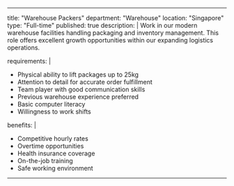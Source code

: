 
---
title: "Warehouse Packers"
department: "Warehouse"
location: "Singapore"
type: "Full-time"
published: true
description: |
  Work in our modern warehouse facilities handling packaging and inventory management. This role offers excellent growth opportunities within our expanding logistics operations.

requirements: |
  - Physical ability to lift packages up to 25kg
  - Attention to detail for accurate order fulfillment
  - Team player with good communication skills
  - Previous warehouse experience preferred
  - Basic computer literacy
  - Willingness to work shifts

benefits: |
  - Competitive hourly rates
  - Overtime opportunities
  - Health insurance coverage
  - On-the-job training
  - Safe working environment
---
